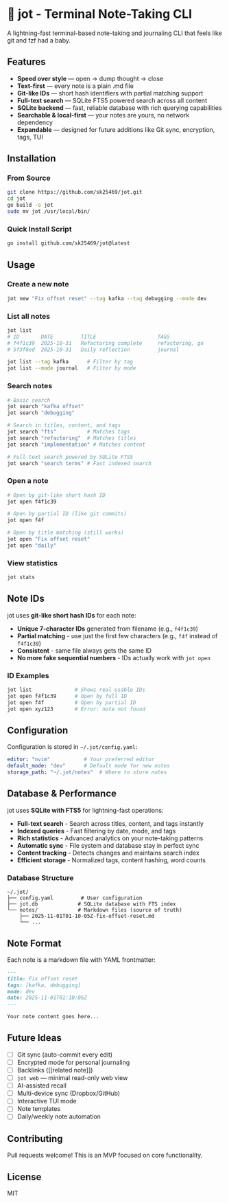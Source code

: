 # 🧱 jot - Terminal Note-Taking CLI

A lightning-fast terminal-based note-taking and journaling CLI that feels like git and fzf had a baby.

## Features

- **Speed over style** — open → dump thought → close
- **Text-first** — every note is a plain .md file
- **Git-like IDs** — short hash identifiers with partial matching support
- **Full-text search** — SQLite FTS5 powered search across all content
- **SQLite backend** — fast, reliable database with rich querying capabilities
- **Searchable & local-first** — your notes are yours, no network dependency
- **Expandable** — designed for future additions like Git sync, encryption, tags, TUI

## Installation

### From Source

```bash
git clone https://github.com/sk25469/jot.git
cd jot
go build -o jot
sudo mv jot /usr/local/bin/
```

### Quick Install Script

```bash
go install github.com/sk25469/jot@latest
```

## Usage

### Create a new note
```bash
jot new "Fix offset reset" --tag kafka --tag debugging --mode dev
```

### List all notes
```bash
jot list
# ID       DATE         TITLE                    TAGS
# f4f1c39  2025-10-31   Refactoring complete     refactoring, go
# 5f3f8ed  2025-10-31   Daily reflection         journal

jot list --tag kafka      # Filter by tag
jot list --mode journal   # Filter by mode
```

### Search notes
```bash
# Basic search
jot search "kafka offset"
jot search "debugging"

# Search in titles, content, and tags
jot search "fts"          # Matches tags
jot search "refactoring"  # Matches titles
jot search "implementation" # Matches content

# Full-text search powered by SQLite FTS5
jot search "search terms" # Fast indexed search
```

### Open a note
```bash
# Open by git-like short hash ID
jot open f4f1c39

# Open by partial ID (like git commits)
jot open f4f

# Open by title matching (still works)
jot open "Fix offset reset"
jot open "daily"
```

### View statistics
```bash
jot stats
```

## Note IDs

jot uses **git-like short hash IDs** for each note:

- **Unique 7-character IDs** generated from filename (e.g., `f4f1c39`)
- **Partial matching** - use just the first few characters (e.g., `f4f` instead of `f4f1c39`)
- **Consistent** - same file always gets the same ID
- **No more fake sequential numbers** - IDs actually work with `jot open`

### ID Examples
```bash
jot list              # Shows real usable IDs
jot open f4f1c39      # Open by full ID
jot open f4f          # Open by partial ID
jot open xyz123       # Error: note not found
```

## Configuration

Configuration is stored in `~/.jot/config.yaml`:

```yaml
editor: "nvim"           # Your preferred editor
default_mode: "dev"      # Default mode for new notes
storage_path: "~/.jot/notes"  # Where to store notes
```

## Database & Performance

jot uses **SQLite with FTS5** for lightning-fast operations:

- **Full-text search** - Search across titles, content, and tags instantly
- **Indexed queries** - Fast filtering by date, mode, and tags  
- **Rich statistics** - Advanced analytics on your note-taking patterns
- **Automatic sync** - File system and database stay in perfect sync
- **Content tracking** - Detects changes and maintains search index
- **Efficient storage** - Normalized tags, content hashing, word counts

### Database Structure
```
~/.jot/
├── config.yaml         # User configuration
├── jot.db             # SQLite database with FTS index
└── notes/             # Markdown files (source of truth)
    ├── 2025-11-01T01-10-05Z-fix-offset-reset.md
    └── ...
```

## Note Format

Each note is a markdown file with YAML frontmatter:

```markdown
---
title: Fix offset reset
tags: [kafka, debugging]
mode: dev
date: 2025-11-01T01:10:05Z
---

Your note content goes here...
```

## Future Ideas

- [ ] Git sync (auto-commit every edit)
- [ ] Encrypted mode for personal journaling  
- [ ] Backlinks ([[related note]])
- [ ] `jot web` — minimal read-only web view
- [ ] AI-assisted recall
- [ ] Multi-device sync (Dropbox/GitHub)
- [ ] Interactive TUI mode
- [ ] Note templates
- [ ] Daily/weekly note automation

## Contributing

Pull requests welcome! This is an MVP focused on core functionality.

## License

MIT